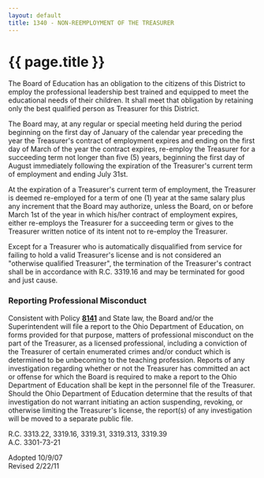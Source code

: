 ```yaml
---
layout: default
title: 1340 - NON-REEMPLOYMENT OF THE TREASURER
---
```


{{ page.title }}
================

The Board of Education has an obligation to the citizens of this
District to employ the professional leadership best trained and equipped
to meet the educational needs of their children. It shall meet that
obligation by retaining only the best qualified person as Treasurer for
this District.

The Board may, at any regular or special meeting held during the period
beginning on the first day of January of the calendar year preceding the
year the Treasurer's contract of employment expires and ending on the
first day of March of the year the contract expires, re-employ the
Treasurer for a succeeding term not longer than five (5) years,
beginning the first day of August immediately following the expiration
of the Treasurer's current term of employment and ending July 31st.

At the expiration of a Treasurer's current term of employment, the
Treasurer is deemed re-employed for a term of one (1) year at the same
salary plus any increment that the Board may authorize, unless the
Board, on or before March 1st of the year in which his/her contract of
employment expires, either re-employs the Treasurer for a succeeding
term or gives to the Treasurer written notice of its intent not to
re-employ the Treasurer.

Except for a Treasurer who is automatically disqualified from service
for failing to hold a valid Treasurer's license and is not considered an
"otherwise qualified Treasurer", the termination of the Treasurer's
contract shall be in accordance with R.C. 3319.16 and may be terminated
for good and just cause.

### Reporting Professional Misconduct

Consistent with Policy [**8141**](po8141.html) and State law, the Board
and/or the Superintendent will file a report to the Ohio Department of
Education, on forms provided for that purpose, matters of professional
misconduct on the part of the Treasurer, as a licensed professional,
including a conviction of the Treasurer of certain enumerated crimes
and/or conduct which is determined to be unbecoming to the teaching
profession. Reports of any investigation regarding whether or not the
Treasurer has committed an act or offense for which the Board is
required to make a report to the Ohio Department of Education shall be
kept in the personnel file of the Treasurer. Should the Ohio Department
of Education determine that the results of that investigation do not
warrant initiating an action suspending, revoking, or otherwise limiting
the Treasurer's license, the report(s) of any investigation will be
moved to a separate public file.

R.C. 3313.22, 3319.16, 3319.31, 3319.313, 3319.39\
 A.C. 3301-73-21

Adopted 10/9/07\
 Revised 2/22/11
